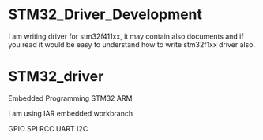 # STM32_Driver_Development
I am writing driver for stm32f411xx, it may contain also documents and if you read it would be easy to understand how to write stm32f1xx driver also.


# STM32_driver
Embedded Programming STM32 ARM

I am using IAR embedded workbranch

GPIO
SPI
RCC
UART
I2C

